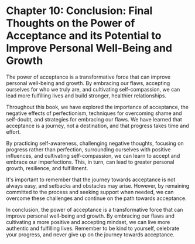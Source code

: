 Chapter 10: Conclusion: Final Thoughts on the Power of Acceptance and its Potential to Improve Personal Well-Being and Growth
=============================================================================================================================

The power of acceptance is a transformative force that can improve personal well-being and growth. By embracing our flaws, accepting ourselves for who we truly are, and cultivating self-compassion, we can lead more fulfilling lives and build stronger, healthier relationships.

Throughout this book, we have explored the importance of acceptance, the negative effects of perfectionism, techniques for overcoming shame and self-doubt, and strategies for embracing our flaws. We have learned that acceptance is a journey, not a destination, and that progress takes time and effort.

By practicing self-awareness, challenging negative thoughts, focusing on progress rather than perfection, surrounding ourselves with positive influences, and cultivating self-compassion, we can learn to accept and embrace our imperfections. This, in turn, can lead to greater personal growth, resilience, and fulfillment.

It's important to remember that the journey towards acceptance is not always easy, and setbacks and obstacles may arise. However, by remaining committed to the process and seeking support when needed, we can overcome these challenges and continue on the path towards acceptance.

In conclusion, the power of acceptance is a transformative force that can improve personal well-being and growth. By embracing our flaws and cultivating a more positive and accepting mindset, we can live more authentic and fulfilling lives. Remember to be kind to yourself, celebrate your progress, and never give up on the journey towards acceptance.
